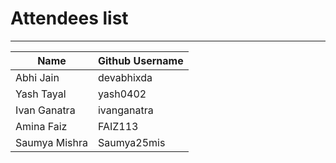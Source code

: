# Attendees list
---

| Name        | Github Username |
| ----------- | --------------- |
| Abhi Jain   | devabhixda |
| Yash Tayal  | yash0402 |
| Ivan Ganatra | ivanganatra|
| Amina Faiz   | FAIZ113 |
| Saumya Mishra  | Saumya25mis |
